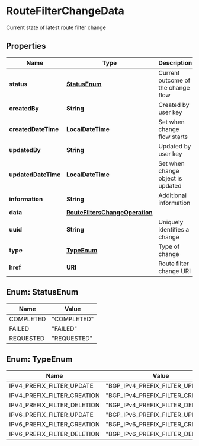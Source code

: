 

# RouteFilterChangeData

Current state of latest route filter change

## Properties

| Name | Type | Description | Notes |
|------------ | ------------- | ------------- | -------------|
|**status** | [**StatusEnum**](#StatusEnum) | Current outcome of the change flow |  [optional] |
|**createdBy** | **String** | Created by user key |  [optional] |
|**createdDateTime** | **LocalDateTime** | Set when change flow starts |  [optional] |
|**updatedBy** | **String** | Updated by user key |  [optional] |
|**updatedDateTime** | **LocalDateTime** | Set when change object is updated |  [optional] |
|**information** | **String** | Additional information |  [optional] |
|**data** | [**RouteFiltersChangeOperation**](RouteFiltersChangeOperation.md) |  |  [optional] |
|**uuid** | **String** | Uniquely identifies a change |  |
|**type** | [**TypeEnum**](#TypeEnum) | Type of change |  |
|**href** | **URI** | Route filter change URI |  [optional] |



## Enum: StatusEnum

| Name | Value |
|---- | -----|
| COMPLETED | &quot;COMPLETED&quot; |
| FAILED | &quot;FAILED&quot; |
| REQUESTED | &quot;REQUESTED&quot; |



## Enum: TypeEnum

| Name | Value |
|---- | -----|
| IPV4_PREFIX_FILTER_UPDATE | &quot;BGP_IPv4_PREFIX_FILTER_UPDATE&quot; |
| IPV4_PREFIX_FILTER_CREATION | &quot;BGP_IPv4_PREFIX_FILTER_CREATION&quot; |
| IPV4_PREFIX_FILTER_DELETION | &quot;BGP_IPv4_PREFIX_FILTER_DELETION&quot; |
| IPV6_PREFIX_FILTER_UPDATE | &quot;BGP_IPv6_PREFIX_FILTER_UPDATE&quot; |
| IPV6_PREFIX_FILTER_CREATION | &quot;BGP_IPv6_PREFIX_FILTER_CREATION&quot; |
| IPV6_PREFIX_FILTER_DELETION | &quot;BGP_IPv6_PREFIX_FILTER_DELETION&quot; |



